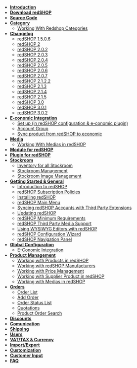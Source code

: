 - [<b> Introduction </b>](chapters/introduction.md)
- [<b> Download redSHOP </b>](https://github.com/redCOMPONENT-COM/redSHOP/releases)
- [<b> Source Code </b>](https://github.com/redCOMPONENT-COM/redSHOP/)
- [<b> Category </b> </b>](chapters/categories/overview-category.md)
    - [Working With Redshop Categories](chapters/categories/redshop-categories.md)
- [<b>Changelog </b>](chapters/changelog/overview-changelog.md)
    - [redSHOP 1.5.0.6](chapters/changelog/redshop-1.5.0.6.md)
    - [redSHOP 2](chapters/changelog/redshop-2.md)
    - [redSHOP 2.0.2](chapters/changelog/redshop-2.0.2.md)
    - [redSHOP 2.0.3](chapters/changelog/redshop-2.0.3.md)
    - [redSHOP 2.0.4](chapters/changelog/redshop-2.0.4.md)
    - [redSHOP 2.0.5](chapters/changelog/redshop-2.0.5.md)
    - [redSHOP 2.0.6](chapters/changelog/redshop-2.0.6.md)
    - [redSHOP 2.0.7](chapters/changelog/redshop-2.0.7.md)
    - [redSHOP 2.1.2.2](chapters/changelog/redshop-2.1.2.2.md)
    - [redSHOP 2.1.3](chapters/changelog/redshop-2.1.3.md)
    - [redSHOP 2.1.4](chapters/changelog/redshop-2.1.4.md)
    - [redSHOP 2.1.5](chapters/changelog/redshop-2.1.5.md)
    - [redSHOP 3.0](chapters/changelog/redshop-3.0.md)
    - [redSHOP 3.0.1](chapters/changelog/redshop-3.0.1.md)
    - [redSHOP 3.0.2](chapters/changelog/redshop-3.0.2.md)
- [<b> E-conomic Integration </b>](chapters/e-conomic-integration/overview-e-conomic.md)
    - [Set up (in redSHOP configuration & e-conomic plugin)](chapters/e-conomic-integration/setup.md)
    - [Account Group](chapters/e-conomic-integration/account-group.md)
    - [Sync product from redSHOP to economic](chapters/e-conomic-integration/sync.md)
- [<b> Media </b>](chapters/media/overview-media.md)
    - [Working With Medias in redSHOP](chapters/media/working-medias.md)
- [<b> Module for redSHOP </b>]()
- [<b> Plugin for redSHOP </b>]()
- [<b> Stockroom </b>](chapters/stockroom/overview-stockroom.md)
    - [Inventory for all Stockroom](chapters/stockroom/inventory-stockroom.md)
    - [Stockroom Management](chapters/stockroom/stockroom-management.md)
    - [Stockroom Image Management](chapters/stockroom/stockroom-image-management.md)
- [<b> Getting Started & General </b>](chapters/getting-started-general/overview-general.md)
    - [Introduction to redSHOP](chapters/getting-started-general/introduction-to-redshop.md)
    - [redSHOP Subscription Policies](chapters/getting-started-general/redshop-subscription-policies.md)
    - [Installing redSHOP](chapters/getting-started-general/installing-redshop.md)
    - [redSHOP Main Menu](chapters/getting-started-general/redshop-main-menu.md)
    - [Syncing redSHOP Accounts with Third Party Extensions](chapters/getting-started-general/sync-redshop.md)
    - [Updating redSHOP](chapters/getting-started-general/updating-redshop.md)
    - [redSHOP Minimum Requirements](chapters/getting-started-general/redshop-minimum-requirements.md)
    - [redSHOP Third Party Media Support](chapters/getting-started-general/redshop-third-party.md)
    - [Using WYSIWYG Editors with redSHOP](chapters/getting-started-general/using-wysiwyg-editor.md)
    - [redSHOP Configuration Wizard](chapters/getting-started-general/redshop-configuration-wizard.md)
    - [redSHOP Navigation Panel](chapters/getting-started-general/redshop-navigation-panel.md)
- [<b> Global Configuration </b>]()
    - [E-Conomic Integration](chapters/global-configuration/e-conomic-integration.md)
- [<b> Product Management </b>](chapters/product-management/overview-product-management.md)
    - [Working with Products in redSHOP](chapters/product-management/products-redshop.md)
    - [Working with redSHOP Manufacturers](chapters/product-management/redshop-manufacturers.md)
    - [Working with Price Management](chapters/product-management/price-management.md)
    - [Working with Supplier Product in redSHOP](chapters/product-management/supplier-product.md)
    - [Working with Medias in redSHOP](chapters/product-management/medias-redshop.md)
- [<b> Orders </b>](chapters/orders/overview-orders.md)
    - [Order List](chapters/orders/order-list.md)
    - [Add Order](chapters/orders/add-order.md)
    - [Order Status List](chapters/orders/order-status-list.md)
    - [Quotations](chapters/orders/quotations.md)
    - [Product Order Search](chapters/orders/product-order-search.md)
- [<b> Discounts </b>]()
- [<b> Comunication </b>]()
- [<b> Shipping </b>]()
- [<b> Users </b>]()
- [<b> VAT/TAX & Currency </b>]()
- [<b> Import/Export </b>]()
- [<b> Customization </b>]()
- [<b> Customer Input </b>]()
- [<b> FAQ </b>]()